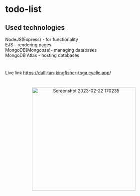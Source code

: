 # todo-list

## Used technologies 
NodeJS(Express) - for functionality<br>
EJS - rendering pages<br>
MongoDB(Mongoose)- managing databases<br>
MongoDB Atlas - hosting databases<br>

#

Live link https://dull-tan-kingfisher-toga.cyclic.app/

#

<p align="center">
  <img width="332" alt="Screenshot 2023-02-22 170235" src="https://user-images.githubusercontent.com/125278159/220682694-feb51cba-71ee-4669-8b63-6ce4b0b717ce.png">
</p>

